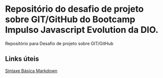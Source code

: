 # Repositório do desafio de projeto sobre GIT/GitHub do Bootcamp Impulso Javascript Evolution da DIO.
Repositório para Desafio de projeto sobre GIT/GitHub

## Links úteis
[Sintaxe Básica Markdown](https://www.markdownguide.org/basic-syntax/)
